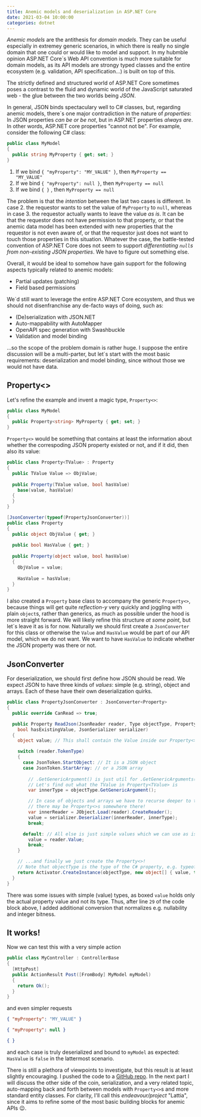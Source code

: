 ```yaml
---
title: Anemic models and deserialization in ASP.NET Core
date: 2021-03-04 10:00:00
categories: dotnet
---
```


<i>Anemic models</i> are the antithesis for <i>domain models</i>. They can be useful especially in extremey generic scenarios, in which there is really no single domain that one could or would like to model and support. In my hubmble opinion ASP.NET Core´s Web API convention is much more suitable for domain models, as its API models are strongy typed classes and the entire ecosystem (e.g. validation, API specification...) is built on top of this.

The strictly defined and structured world of ASP.NET Core sometimes poses a contrast to the fluid and dynamic world of the JavaScript saturated web - the glue between the two worlds being <i>JSON</i>.

In general, JSON binds spectaculary well to C# classes, but, regarding anemic models, there´s one major contradiction in the nature of <i>properties</i>: In JSON properties <i>can be or be not</i>, but in ASP.NET properties <i>always are</i>. In other words, ASP.NET core properties "cannot not be". For example, consider the following C# class:

```csharp
public class MyModel
{
  public string MyProperty { get; set; }
}
```

1) If we bind `{ "myProperty": "MY_VALUE" }`, then `MyProperty == "MY_VALUE"`
2) If we bind `{ "myProperty": null }`, then `MyProperty == null`
3) If we bind `{ }` , then `MyProperty == null`

The problem is that the <i>intention</i> between the last two cases is different. In case 2. the requestor wants to set the value of `MyProperty` to `null`, whereas in case 3. the requestor actually wants to leave the value <i>as is</i>. It can be that the requestor does not have permission to that property, or that the anemic data model has been extended with new properties that the requestor is not even aware of, or that the requestor just does not want to touch those properties in this situation. Whatever the case, the battle-tested convention of ASP.NET Core does not seem to support <i>differentiating `null`s from non-existing JSON properties</i>. We have to figure out something else.

Overall, it would be ideal to somehow have gain support for the following aspects typically related to anemic models:
* Partial updates (patching)
* Field based permissions

We´d still want to leverage the entire ASP.NET Core ecosystem, and thus we should not disenfranchise any de-facto ways of doing, such as:
* (De)serialization with JSON.NET
* Auto-mappability with AutoMapper
* OpenAPI spec generation with Swashbuckle
* Validation and model binding

...so the scope of the problem domain is rather huge. I suppose the entire discussion will be a multi-parter, but let´s start with the most basic requirements: deserialization and model binding, since without those we would not have data.

## Property<>

Let's refine the example and invent a magic type, `Property<>`:

```c#
public class MyModel
{
  public Property<string> MyProperty { get; set; }
}
```

`Property<>` would be something that contains at least the information about whether the correspoding JSON property existed or not, and if it did, then also its value:

```c#
public class Property<TValue> : Property
{
  public TValue Value => ObjValue;
  
  public Property(TValue value, bool hasValue)
    base(value, hasValue)
  {
  }
}

[JsonConverter(typeof(PropertyJsonConverter))]
public class Property
{
  public object ObjValue { get; }
  
  public bool HasValue { get; }
  
  public Property(object value, bool hasValue)
  {
    ObjValue = value;
    
    HasValue = hasValue;
  }
}
```

I also created a `Property` base class to accompany the generic `Property<>`, because things will get quite <i>reflection-y</i> very quickly and joggling with plain `object`s, rather than generics, as much as possible under the hood is more straight forward. We will likely refine this structure <i>at some point</i>, but let´s leave it as is for now. Naturally we should first create a `JsonConverter` for this class or otherwise the `Value` and `HasValue` would be part of our API model, which we do not want. We want to have `HasValue` to indicate whether the JSON property was there or not.

## JsonConverter

For deserialization, we should first define how JSON should be read. We expect JSON to have three kinds of <i>values</i>: simple (e.g. string), object and arrays. Each of these have their own deserialization quirks.

```csharp
public class PropertyJsonConverter : JsonConverter<Property>
{
  public override CanRead => true;

  public Property ReadJson(JsonReader reader, Type objectType, Property existingValue,
    bool hasExistingValue, JsonSerializer serializer)
  {
    object value; // This shall contain the Value inside our Property<>, e.g. "myString"

    switch (reader.TokenType)
    {
      case JsonToken.StartObject: // It is a JSON object
      case JsonToken.StartArray: // or a JSON array
        
        // .GetGenericArgument() is just util for .GetGenericArguments()[0].
        // Let's find out what the TValue in Property<TValue> is
        var innerType = objectType.GetGenericArgument();

        // In case of objects and arrays we have to recurse deeper to the hierarchy, as
        // there may be Property<>s somewhere there!
        var innerReader = JObject.Load(reader).CreateReader();
        value = serializer.Deserializer(innerReader, innerType);
        break;

      default: // All else is just simple values which we can use as is
        value = reader.Value;
        break;
    }

    // ...and finally we just create the Property<>!
    // Note that objectType is the type of the C# property, e.g. typeof(Property<MyString>)
    return Activator.CreateInstance(objectType, new object[] { value, true }) as Property;
  }
}
```

There was some issues with simple (value) types, as boxed `value` holds only the actual property value and not its type. Thus, after line `29` of the code block above, I added additional conversion that normalizes e.g. nullability and integer bitness.

## It works!

Now we can test this with a very simple action

```csharp
public class MyController : ControllerBase
{
  [HttpPost]
  public ActionResult Post([FromBody] MyModel myModel)
  {
    return Ok();
  }
}
```
and even simpler requests
```json
{ "myProperty": "MY_VALUE" }
```
```json
{ "myProperty": null }
```
```json
{ }
```
and each case is truly deserialized and bound to `myModel` as expected: `HasValue` is `false` in the lattermost scenario.

There is still a plethora of viewpoints to investigate, but this result is at least slightly encouraging. I pushed the code to a [GitHub repo](https://github.com/iotalambda/Lattia). In the next part I will discuss the other side of the coin, serialization, and a very related topic, auto-mapping back and forth between models with `Property<>`s and more standard entity classes. For clarity, I'll call this <i>endeavour/project</i> "Lattia", since it aims to refine some of the most basic building blocks for anemic APIs 😉.